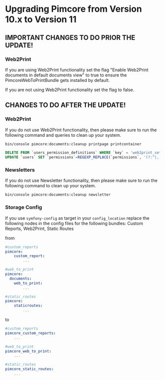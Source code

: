 # Upgrading Pimcore from Version 10.x to Version 11

## IMPORTANT CHANGES TO DO PRIOR THE UPDATE!

### Web2Print
If you are using Web2Print functionality set the flag "Enable Web2Print documents in default documents view" to true to ensure the PimcoreWebToPrintBundle gets installed by default.

If you are not using Web2Print functionality set the flag to false. 


## CHANGES TO DO AFTER THE UPDATE! 

### Web2Print
If you do not use Web2Print functionality, then please make sure to run the following command and queries to clean up your system.
```bash
bin/console pimcore:documents:cleanup printpage printcontainer
```

```sql
DELETE FROM `users_permission_definitions` WHERE `key` = 'web2print_settings';
UPDATE `users` SET `permissions`=REGEXP_REPLACE(`permissions`, '(?:^|,)web2print_settings(?:$|,)', '') WHERE `permissions` REGEXP '(?:^|,)web2print_settings(?:$|,)';
```

### Newsletters
If you do not use Newsletter functionality, then please make sure to run the following command to clean up your system.
```bash
bin/console pimcore:documents:cleanup newsletter
```

### Storage Config
If you use `symfony-config` as target in your `config_location` replace the following nodes in the config files for the following bundles: Custom Reports, Web2Print, Static Routes

from
```yaml
#custom_reports
pimcore:
    custom_report:
        ...
```
```yaml
#web_to_print
pimcore:
  documents:
    web_to_print:
        ...
```
```yaml
#static_routes
pimcore:
    staticroutes:
        ...
```
to
```yaml
#custom_reports
pimcore_custom_reports:
    ...
```
```yaml
#web_to_print
pimcore_web_to_print:
    ...
```
```yaml
#static_routes
pimcore_static_routes:
    ...
```
